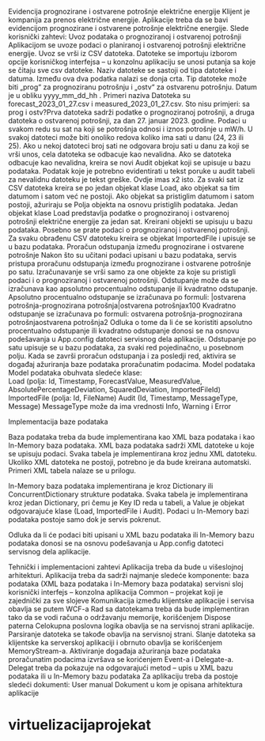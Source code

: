 Evidencija prognozirane i ostvarene potrošnje električne energije
Klijent je kompanija za prenos električne energije. Aplikacije treba da se bavi evidencijom prognozirane i ostvarene potrošnje električne energije.
Slede korisnički zahtevi:
 Uvoz podataka o prognoziranoj i ostvarenoj potrošnji
Aplikacijom se uvoze podaci o planiranoj i ostvarenoj potrošnji električne energije. Uvoz se vrši iz CSV datoteka. Datoteke se importuju izborom opcije korisničkog interfejsa – u konzolnu aplikaciju se unosi putanja sa koje se čitaju sve csv datoteke. Naziv datoteke se sastoji od tipa datoteke i datuma. Između ova dva podatka nalazi se donja crta. Tip datoteke može biti „prog“ za prognoziranu potrošnju i „ostv“ za ostvarenu potrošnju. Datum je u obliku yyyy_mm_dd_hh . Primeri naziva Datoteka su forecast_2023_01_27.csv i measured_2023_01_27.csv. Sto nisu primjeri: sa prog i ostv?Prva datoteka sadrži podatke o prognoziranoj potrošnji, a druga datoteka o ostvarenoj potrošnji, za dan 27. januar 2023. godine.
Podaci u svakom redu su sat na koji se potrošnja odnosi i iznos potrošnje u mW/h. U svakoj datoteci može biti onoliko redova koliko ima sati u danu (24, 23 ili 25). Ako u nekoj datoteci broj sati ne odgovara broju sati u danu za koji se vrši unos, cela datoteka se odbacuje kao nevalidna. Ako se datoteka odbacuje kao nevalidna, kreira se novi Audit objekat koji se upisuje u bazu podataka. Podatak koje je potrebno evidentirati u tekst poruke u audit tabeli za nevalidnu datoteku je tekst greške. Ovdje imas x2 isto.
Za svaki sat iz CSV datoteka kreira se po jedan objekat klase Load, ako objekat sa tim datumom i satom već ne postoji. Ako objekat sa pristiglim datumom i satom postoji, ažuriraju se Polja objekta na osnovu pristiglih podataka. Jedan objekat klase Load predstavlja podatke o prognoziranoj i ostvarenoj potrošnji električne energije za jedan sat. Kreirani objekti se upisuju u bazu podataka. Posebno se prate podaci o prognoziranoj i ostvarenoj potrošnji.
Za svaku obrađenu CSV datoteku kreira se objekat ImportedFile i upisuje se u bazu podataka.
Proračun odstupanja između prognozirane i ostvarene potrošnje
Nakon što su učitani podaci upisani u bazu podataka, servis pristupa proračunu odstupanja između prognozirane i ostvarene potrošnje po satu. Izračunavanje se vrši samo za one objekte za koje su pristigli podaci i o prognoziranoj i ostvarenoj potrošnji. Odstupanje može da se izračunava kao apsolutno procentualno odstupanje ili kvadratno odstupanje.
Apsolutno procentualno odstupanje se izračunava po formuli:
|ostvarena potrošnja-prognozirana potrošnja|ostvarena potrošnjax100
Kvadratno odstupanje se izračunava po formuli:
ostvarena potrošnja-prognozirana potrošnjaostvarena potrošnja2
Odluka o tome da li će se koristiti apsolutno procentualno odstupanje ili kvadratno odstupanje donosi se na osnovu podešavanja u App.config datoteci servisnog dela aplikacije.
Odstupanje po satu upisuje se u bazu podataka, za svaki red pojedinačno, u posebnom polju.
Kada se završi proračun odstupanja i za posledji red, aktivira se događaj ažuriranja baze podataka proračunatim podacima.
Model podataka
Model podataka obuhvata sledeće klase:	
Load (polja: Id, Timestamp, ForecastValue, MeasuredValue, AbsolutePercentageDeviation, SquaredDeviation, ImportedFileId)
ImportedFile (polja: Id, FileName)
Audit (Id, Timestamp, MessageType, Message)
MessageType može da ima vrednosti Info, Warning i Error

Implementacija baze podataka

Baza podataka treba da bude implementirana kao XML baza podataka i kao In-Memory baza podataka.
XML baza podataka sadrži XML datoteke u koje se upisuju podaci. Svaka tabela je implementirana kroz jednu XML datoteku. Ukoliko XML datoteka ne postoji, potrebno je da bude kreirana automatski. Primeri XML tabela nalaze se u prilogu.

In-Memory baza podataka implementirana je kroz Dictionary ili ConcurrentDictionary strukture podataka. Svaka tabela je implementirana kroz jedan Dictionary, pri čemu je Key ID reda u tabeli, a Value je objekat odgovarajuće klase (Load, ImportedFile i Audit). Podaci u In-Memory bazi podataka postoje samo dok je servis pokrenut.

Odluka da li će podaci biti upisani u XML bazu podataka ili In-Memory bazu podataka donosi se na osnovu podešavanja u App.config datoteci servisnog dela aplikacije.


Tehnički i implementacioni zahtevi
Aplikacija treba da bude u višeslojnoj arhitekturi. Aplikacija treba da sadrži najmanje sledeće komponente: 
baza podataka (XML baza podataka i In-Memory baza podataka)
servisni sloj
korisnički interfejs – konzolna aplikacija
Common – projekat koji je zajednički za sve slojeve
Komunikacija između klijentske aplikacije i servisa obavlja se putem WCF-a
Rad sa datotekama treba da bude implementiran tako da se vodi računa o održavanju memorije, korišćenjem Dispose paterna
Celokupna poslovna logika obavlja se na servisnoj strani aplikacije. Parsiranje datoteka se takođe obavlja na servisnoj strani. Slanje datoteka sa klijentske ka serverskoj aplikaciji i obrnuto obavlja se korišćenjem MemoryStream-a.
Aktiviranje događaja ažuriranja baze podataka proračunatim podacima izvršava se korićenjem Event-a i Delegate-a. Delegat treba da pokazuje na odgovarajući metod – upis u XML bazu podataka ili u In-Memory bazu podataka
Za aplikaciju treba da postoje sledeći dokumenti:
User manual
Dokument u kom je opisana arhitektura aplikacije

# virtuelizacijaprojekat